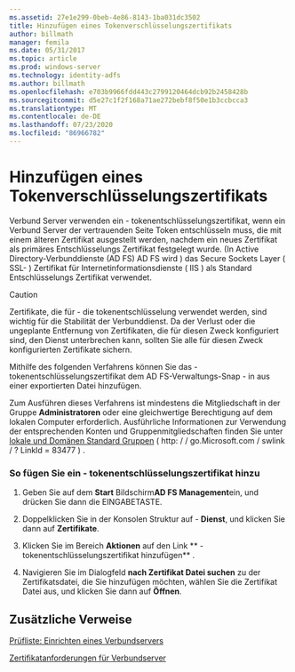 ```yaml
---
ms.assetid: 27e1e299-0beb-4e86-8143-1ba031dc3502
title: Hinzufügen eines Tokenverschlüsselungszertifikats
author: billmath
manager: femila
ms.date: 05/31/2017
ms.topic: article
ms.prod: windows-server
ms.technology: identity-adfs
ms.author: billmath
ms.openlocfilehash: e703b9966fdd443c2799120464dcb92b2458428b
ms.sourcegitcommit: d5e27c1f2f168a71ae272bebf8f50e1b3ccbcca3
ms.translationtype: MT
ms.contentlocale: de-DE
ms.lasthandoff: 07/23/2020
ms.locfileid: "86966782"
---
```

# <a name="add-a-token-decrypting-certificate"></a>Hinzufügen eines Tokenverschlüsselungszertifikats

Verbund Server verwenden ein \- tokenentschlüsselungszertifikat, wenn ein Verbund Server der vertrauenden Seite Token entschlüsseln muss, die mit einem älteren Zertifikat ausgestellt werden, nachdem ein neues Zertifikat als primäres Entschlüsselungs Zertifikat festgelegt wurde. \(In Active Directory-Verbunddienste (AD FS) AD FS wird \) das Secure Sockets Layer \( SSL- \) Zertifikat für Internetinformationsdienste \( IIS \) als Standard Entschlüsselungs Zertifikat verwendet.  
  
> [!CAUTION]  
> Zertifikate, die für \- die tokenentschlüsselung verwendet werden, sind wichtig für die Stabilität der Verbunddienst. Da der Verlust oder die ungeplante Entfernung von Zertifikaten, die für diesen Zweck konfiguriert sind, den Dienst unterbrechen kann, sollten Sie alle für diesen Zweck konfigurierten Zertifikate sichern.  
  
Mithilfe des folgenden Verfahrens können Sie das \- tokenentschlüsselungszertifikat dem AD FS-Verwaltungs-Snap \- in aus einer exportierten Datei hinzufügen.  
  
Zum Ausführen dieses Verfahrens ist mindestens die Mitgliedschaft in der Gruppe **Administratoren** oder eine gleichwertige Berechtigung auf dem lokalen Computer erforderlich.  Ausführliche Informationen zur Verwendung der entsprechenden Konten und Gruppenmitgliedschaften finden Sie unter [lokale und Domänen Standard Gruppen](https://go.microsoft.com/fwlink/?LinkId=83477) \( http: \/ \/ go.Microsoft.com \/ swlink \/ ? LinkId \= 83477 \) .   
  
### <a name="to-add-a-token-decrypting-certificate"></a>So fügen Sie ein \- tokenentschlüsselungszertifikat hinzu  
  
1.  Geben Sie auf dem **Start** Bildschirm**AD FS Management**ein, und drücken Sie dann die EINGABETASTE.  
  
2.  Doppelklicken Sie in der Konsolen Struktur auf \- **Dienst**, und klicken Sie dann auf **Zertifikate**.  
  
3.  Klicken Sie im Bereich **Aktionen** auf den Link ** \- tokenentschlüsselungszertifikat hinzufügen** .  
  
4.  Navigieren Sie im Dialogfeld **nach Zertifikat Datei suchen** zu der Zertifikatsdatei, die Sie hinzufügen möchten, wählen Sie die Zertifikat Datei aus, und klicken Sie dann auf **Öffnen**.  
  
## <a name="additional-references"></a>Zusätzliche Verweise  
[Prüfliste: Einrichten eines Verbundservers](Checklist--Setting-Up-a-Federation-Server.md)  
  
[Zertifikatanforderungen für Verbundserver](../design/certificate-requirements-for-federation-servers.md)  
  
